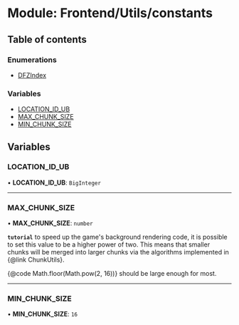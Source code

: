 # Module: Frontend/Utils/constants

## Table of contents

### Enumerations

- [DFZIndex](../enums/Frontend_Utils_constants.DFZIndex.md)

### Variables

- [LOCATION_ID_UB](Frontend_Utils_constants.md#location_id_ub)
- [MAX_CHUNK_SIZE](Frontend_Utils_constants.md#max_chunk_size)
- [MIN_CHUNK_SIZE](Frontend_Utils_constants.md#min_chunk_size)

## Variables

### LOCATION_ID_UB

• **LOCATION_ID_UB**: `BigInteger`

---

### MAX_CHUNK_SIZE

• **MAX_CHUNK_SIZE**: `number`

**`tutorial`** to speed up the game's background rendering code, it is possible to set this value to
be a higher power of two. This means that smaller chunks will be merged into larger chunks via
the algorithms implemented in {@link ChunkUtils}.

{@code Math.floor(Math.pow(2, 16))} should be large enough for most.

---

### MIN_CHUNK_SIZE

• **MIN_CHUNK_SIZE**: `16`
